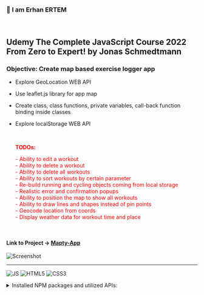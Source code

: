 ### 👋 **I am Erhan ERTEM**

&emsp;

## Udemy The Complete JavaScript Course 2022 From Zero to Expert! by Jonas Schmedtmann

### **Objective:** Create map based exercise logger app

- Explore GeoLocation WEB API
- Use leaflet.js library for app map
- Create class, class functions, private variables, call-back function binding inside classes
- Explore localStorage WEB API

  &emsp;
  **<p style="color:red">TODOs:</p>**

    <p style="color:red">- Ability to edit a workout</br>- Ability to delete a workout</br>- Ability to delete all workouts</br>- Ability to sort workouts by certain parameter</br>- Re-build running and cycling objects coming from local storage</br>- Realistic error and confirmation popups</br>- Ability to position the map to show all workouts</br>- Ability to draw lines and shapes instead of pin points</br>- Geocode location from coords</br>- Display weather data for workout time and place
  </p>

&emsp;

#### Link to Project &rarr; [Mapty-App](https://mapty-app-erhan-ertem.netlify.app)

![Screenshot](screenshot.gif)

---

![JS](https://img.shields.io/badge/JavaScript-323330?style=for-the-badge&logo=javascript&logoColor=F7DF1E) ![HTML5](https://img.shields.io/badge/HTML5-E34F26?style=for-the-badge&logo=html5&logoColor=white) ![CSS3](https://img.shields.io/badge/CSS3-1572B6?style=for-the-badge&logo=css3&logoColor=white)

<details>
<summary>Installed NPM packages and utilized APIs:</summary>

| Package command     | Package link                          | Description                                                         |
| ------------------- | ------------------------------------- | ------------------------------------------------------------------- |
| npm install leaflet | https://www.npmjs.com/package/leaflet | Open-source JavaScript library for mobile-friendly interactive maps |

</details>

&emsp;
